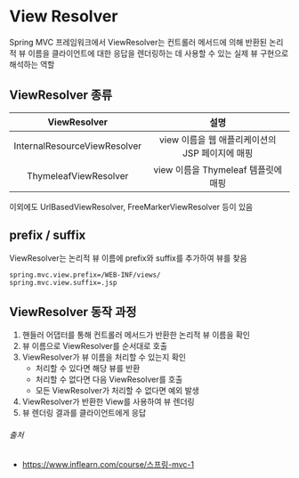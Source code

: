 # View Resolver

Spring MVC 프레임워크에서 ViewResolver는 컨트롤러 메서드에 의해 반환된 논리적 뷰 이름을 클라이언트에 대한 응답을 렌더링하는 데 사용할 수 있는 실제 뷰 구현으로 해석하는 역할

## ViewResolver 종류

|         ViewResolver         |               설명               |
|:----------------------------:|:------------------------------:|
| InternalResourceViewResolver | view 이름을 웹 애플리케이션의 JSP 페이지에 매핑 |
|    ThymeleafViewResolver     |   view 이름을 Thymeleaf 템플릿에 매핑   |

이외에도 UrlBasedViewResolver, FreeMarkerViewResolver 등이 있음

## prefix / suffix

ViewResolver는 논리적 뷰 이름에 prefix와 suffix를 추가하여 뷰를 찾음

```text
spring.mvc.view.prefix=/WEB-INF/views/
spring.mvc.view.suffix=.jsp
```

## ViewResolver 동작 과정

1. 핸들러 어댑터를 통해 컨트롤러 메서드가 반환한 논리적 뷰 이름을 확인
2. 뷰 이름으로 ViewResolver를 순서대로 호출
3. ViewResolver가 뷰 이름을 처리할 수 있는지 확인
    - 처리할 수 있다면 해당 뷰를 반환
    - 처리할 수 없다면 다음 ViewResolver를 호출
    - 모든 ViewResolver가 처리할 수 없다면 예외 발생
4. ViewResolver가 반환한 View를 사용하여 뷰 렌더링
5. 뷰 렌더링 결과를 클라이언트에게 응답

###### 출처

- https://www.inflearn.com/course/스프링-mvc-1
